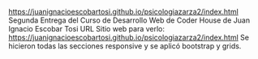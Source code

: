 https://juanignacioescobartosi.github.io/psicologiazarza2/index.html
Segunda Entrega del Curso de Desarrollo Web de Coder House de Juan Ignacio Escobar Tosi
URL Sitio web para verlo: https://juanignacioescobartosi.github.io/psicologiazarza2/index.html
Se hicieron todas las secciones responsive y se aplicó bootstrap y grids.
